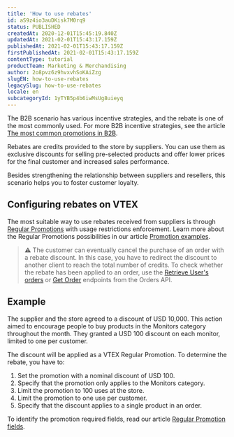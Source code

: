 ```yaml
---
title: 'How to use rebates'
id: aS9z4io3auDKisk7M0rq9
status: PUBLISHED
createdAt: 2020-12-01T15:45:19.840Z
updatedAt: 2021-02-01T15:43:17.159Z
publishedAt: 2021-02-01T15:43:17.159Z
firstPublishedAt: 2021-02-01T15:43:17.159Z
contentType: tutorial
productTeam: Marketing & Merchandising
author: 2o8pvz6z9hvxvhSoKAiZzg
slugEN: how-to-use-rebates
legacySlug: how-to-use-rebates
locale: en
subcategoryId: 1yTYB5p4b6iwMsUg8uieyq
---
```


The B2B scenario has various incentive strategies, and the rebate is one of the most commonly used. For more B2B incentive strategies, see the article [The most common promotions in B2B](/en/tutorial/the-most-common-promotions-in-b2b--XoM951AzUIvfaH71UdANf).

Rebates are credits provided to the store by suppliers. You can use them as exclusive discounts for selling pre-selected products and offer lower prices for the final customer and increased sales performance.

Besides strengthening the relationship between suppliers and resellers, this scenario helps you to foster customer loyalty.

## Configuring rebates on VTEX

The most suitable way to use rebates received from suppliers is through [Regular Promotions](/en/tracks/promotions--6asfF1vFYiZgTQtOzwJchR/7FjbeZdE2KMwk5L1t98pZI) with usage restrictions enforcement. Learn more about the Regular Promotions possibilities in our article [Promotion examples](/en/tutorial/promotion-examples--5A8UTc7knvAscxo7e7rMFD).

> ⚠️ The customer can eventually cancel the purchase of an order with a rebate discount. In this case, you have to redirect the discount to another client to reach the total number of credits. To check whether the rebate has been applied to an order, use the <a href = "https://developers.vtex.com/vtex-developer-docs/reference/user-orders#userorderslist">Retrieve User's orders</a> or [Get Order](https://developers.vtex.com/vtex-developer-docs/reference/orders#getorder) endpoints from the Orders API.

## Example

The supplier and the store agreed to a discount of USD 10,000. This action aimed to encourage people to buy products in the Monitors category throughout the month. They granted a USD 100 discount on each monitor, limited to one per customer.

The discount will be applied as a VTEX Regular Promotion. To determine the rebate, you have to:

1. Set the promotion with a nominal discount of USD 100.
2. Specify that the promotion only applies to the Monitors category.
3. Limit the promotion to 100 uses at the store.
4. Limit the promotion to one use per customer.
5. Specify that the discount applies to a single product in an order.

To identify the promotion required fields, read our article [Regular Promotion fields](/en/tutorial/regular-promotion--tutorials_327). 
